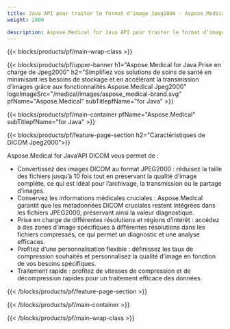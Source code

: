```yaml
---
title: Java API pour traiter le format d’image Jpeg2000 - Aspose.Medical
weight: 2000

description: Aspose.Medical for Java API pour traiter le format d’image Jpeg2000
---
```


{{< blocks/products/pf/main-wrap-class >}}

{{< blocks/products/pf/upper-banner h1="Aspose.Medical for Java Prise en charge de Jpeg2000" h2="Simplifiez vos solutions de soins de santé en minimisant les besoins de stockage et en accélérant la transmission d’images grâce aux fonctionnalités Aspose.Medical Jpeg2000" logoImageSrc="/medical/images/aspose_medical-brand.svg" pfName="Aspose.Medical" subTitlepfName="for Java" >}}

{{< blocks/products/pf/main-container pfName="Aspose.Medical" subTitlepfName="for Java" >}}

{{< blocks/products/pf/feature-page-section h2="Caractéristiques de DICOM Jpeg2000">}}

<p>Aspose.Medical for Java’API DICOM vous permet de :</p>

<ul>
<li>Convertissez des images DICOM au format JPEG2000 : réduisez la taille des fichiers jusqu’à 10 fois tout en préservant la qualité d’image complète, ce qui est idéal pour l’archivage, la transmission ou le partage d’images.</li>
<li>Conservez les informations médicales cruciales : Aspose.Medical garantit que les métadonnées DICOM cruciales restent intégrées dans les fichiers JPEG2000, préservant ainsi la valeur diagnostique.</li>
<li>Prise en charge de différentes résolutions et régions d’intérêt : accédez à des zones d’image spécifiques à différentes résolutions dans les fichiers compressés, ce qui permet un diagnostic et une analyse efficaces.</li>
<li>Profitez d’une personnalisation flexible : définissez les taux de compression souhaités et personnalisez la qualité d’image en fonction de vos besoins spécifiques.</li>
<li>Traitement rapide : profitez de vitesses de compression et de décompression rapides pour un traitement efficace des données.</li>
</ul>

{{< /blocks/products/pf/feature-page-section >}}

{{< /blocks/products/pf/main-container >}}

{{< /blocks/products/pf/main-wrap-class >}}